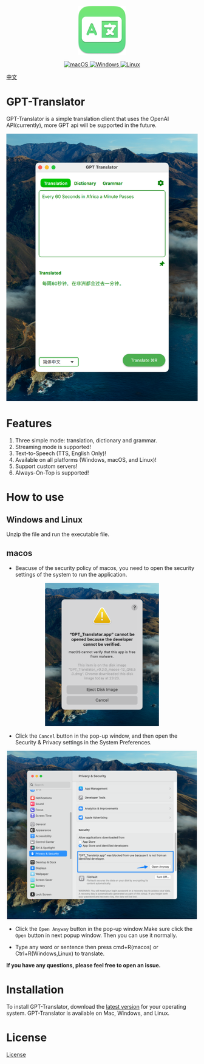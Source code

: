 <!--
 * @Date: 2023-04-10 19:41:40
 * @LastEditors: JessGuo
 * @LastEditTime: 2023-04-13 23:34:51
 * @FilePath: /GPT_Translator/README.md
-->

<p align="center">
  <a  target="_blank">
    <img alt="logo" width="128px" height="128px" src="https://raw.githubusercontent.com/JesseGuoX/GPT-Translator/master/GPT_Translator.png" />
  </a>
</p>


<p align="center">
 
  <a href="https://github.com/JesseGuoX/GPT-Translator/releases" target="_blank">
    <img alt="macOS" src="https://img.shields.io/badge/-macOS-black?style=flat-square&logo=apple&logoColor=white" />
  </a>

  <a href="https://github.com/JesseGuoX/GPT-Translator/releases" target="_blank">
    <img alt="Windows" src="https://img.shields.io/badge/-Windows-blue?style=flat-square&logo=windows&logoColor=white" />
  </a>

  <a href="https://github.com/JesseGuoX/GPT-Translator/releases" target="_blank">
    <img alt="Linux" src="https://img.shields.io/badge/-Linux-yellow?style=flat-square&logo=linux&logoColor=white" />
  </a>
</p>

[中文](https://raw.githubusercontent.com/JesseGuoX/GPT-Translator/master/README_zh.md)

# GPT-Translator

  GPT-Translator is a simple translation client that uses the OpenAI API(currently), more GPT api will be supported in the future.

<p align="center">
  <a  target="_blank">
    <img  width="512px"  src="https://raw.githubusercontent.com/JesseGuoX/GPT-Translator/master/doc/screenshot.png" />
  </a>
</p>



# Features


1. Three simple mode: translation, dictionary and grammar.
2. Streaming mode is supported!
3. Text-to-Speech (TTS, English Only)!
4. Available on all platforms (Windows, macOS, and Linux)!
5. Support custom servers!
6. Always-On-Top is supported!

# How to use

## Windows and Linux
  Unzip the file and run the executable file.

## macos


  * Beacuse of the security policy of macos, you need to open the security settings of the system to run the application.
  
<p align="center">
  <a  target="_blank">
    <img  width="300px"  src="https://raw.githubusercontent.com/JesseGuoX/GPT-Translator/master/doc/verfiywarning.png" />
  </a>
</p>

  * Click the `Cancel` button in the pop-up window, and then open the Security & Privacy settings in the System Preferences.
  
<p align="center">
  <a  target="_blank">
    <img  width="500px"  src="https://raw.githubusercontent.com/JesseGuoX/GPT-Translator/master/doc/p&s.png" />
  </a>
</p>

  * Click the `Open Anyway` button in the pop-up window.Make sure click the `Open` button in next popup window. Then you can use it normally.


  * Type any word or sentence then press cmd+R(macos) or Ctrl+R(Windows,Linux) to translate.

**If you have any questions, please feel free to open an issue.**


# Installation

To install GPT-Translator, download the [latest version](https://github.com/JesseGuoX/GPT-Translator/releases/latest) for your operating system. GPT-Translator is available on Mac, Windows, and Linux.

# License

[License](https://raw.githubusercontent.com/JesseGuoX/GPT-Translator/master/License)

